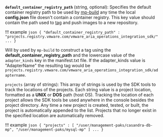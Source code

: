 
**`default_container_registry_path`** (string, optional): Specifies the default container registry path to be used by [mp-build](mp-build.md) any time the local **config.json** file doesn't contain a container registry. This key value should contain the path used to [tag](https://docs.docker.com/engine/reference/commandline/tag/) and push images to a new repository. 

!!! example
    ```json
    {
      "default_container_registry_path" : "projects.registry.vmware.com/vmware_aria_operations_integration_sdk/"
      ...
    }
    ```

Will by used by `mp-build` to construct a tag using the **default_container_registry_path** and the lowercase value  of the `adapter_kinds` key  in the manifest.txt file. If the adapter_kinds value is "AdapterName" the resulting tag would be `projects.registry.vmware.com/vmware_aria_operations_integration_sdk/adaptername`.


`projects` (array of strings): This array of strings is used by the SDK tools to track the locations of the projects. Each string value is a project location, formatted as a **UNIX** or **DOS** path (host OS). Tracking the location of each project allows the SDK tools be used anywhere in the console besides the project directory. Any time a new project is created, tested, or built, the project is automatically appended to the list. Projects that no longer exist in the specified location are automatically removed.

!!! example
    ```json
    {
        "projects" : [
            "/user/management-paks/casandra-db-mp",
            "/user/management-paks/mysql-mp"
            ]
        ...
     }
    ```

